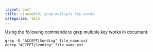 ```yaml
---
layout: post
title: Linux&#58; grep multiple key words
categories: tech
---
```


Using the following commands to grep multiple key works in document:

    grep -E "ACCEPT|Sending" file_name.ext
    egrep "ACCEPT|Sending" file_name.ext
